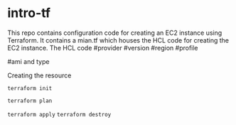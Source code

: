 # intro-tf
This repo contains configuration code for creating an EC2 instance using Terraform. 
It contains a mian.tf which houses the HCL code for creating the EC2 instance.
The HCL code
#provider
#version
#region
#profile

#ami and type

Creating the resource

```
terraform init
```

```terraform plan```

```terraform apply```
```terraform destroy```

